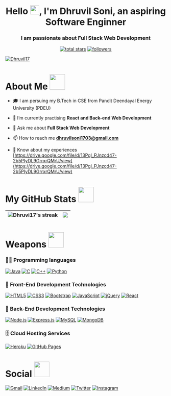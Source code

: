<h1 align="center">Hello <img src="https://media.giphy.com/media/hvRJCLFzcasrR4ia7z/giphy.gif" width="28">, I'm Dhruvil Soni, an aspiring Software Enginner</h1>

<h3 align="center">I am passionate about Full Stack Web Development</h3>

<p align="center">
  <a href="https://github.com/Dhruvil17?tab=repositories&sort=stargazers">
    <img alt="total stars" title="Total stars on GitHub" src="https://custom-icon-badges.herokuapp.com/badge/dynamic/json?logo=star&color=55960c&labelColor=488207&label=Stars&style=for-the-badge&query=%24.stars&url=https://api.github-star-counter.workers.dev/user/Dhruvil17"/></a>
  <a href="https://github.com/Dhruvil17?tab=followers">
    <img alt="followers" title="Follow me on Github" src="https://custom-icon-badges.herokuapp.com/github/followers/Dhruvil17?color=236ad3&labelColor=1155ba&style=for-the-badge&logo=person-add&label=Follow&logoColor=white"/></a>
</p>

<p align="left"> <a href="https://github.com/ryo-ma/github-profile-trophy"><img src="https://github-profile-trophy.vercel.app/?username=Dhruvil17" alt="Dhruvil17"/></a> </p>

<h1>About Me <img src="https://media.giphy.com/media/r3J4ibKEk5MafUxFue/giphy.gif" width="48" /></h1>

- 🎓 I am persuing my B.Tech in CSE from Pandit Deendayal Energy University (PDEU)

- 🌱 I’m currently practising **React and Back-end Web Development**

- 💬 Ask me about **Full Stack Web Development**

- 📫 How to reach me **dhruvilsoni1703@gmail.com**

- 📄 Know about my experiences [https://drive.google.com/file/d/13Pgl_PJnzcd47-2b5PIyDL9GrrxrQMrU/view](https://drive.google.com/file/d/13Pgl_PJnzcd47-2b5PIyDL9GrrxrQMrU/view)

<h1>My GitHub Stats <img src="https://media.giphy.com/media/cmOBZdewjfLzV9NQiH/giphy.gif" width="48" /></h1>

|<img align=center alt="Dhruvi17's streak" src="https://github-readme-stats.vercel.app/api?username=Dhruvil17&show_icons=true&count_private=true&include_all_commits=true"/>|<img src="https://github-readme-streak-stats.herokuapp.com/?&user=Dhruvil17&theme=dark"/>|
|---|---|

<h1>Weapons <img src="https://media.giphy.com/media/2yzGTewUsGil0LFCTv/giphy.gif" width="48" /></h1>

### 👨‍💻 Programming languages

<p> 
  <a href="https://github.com/Dhruvil17"><img alt="Java" src="https://img.shields.io/badge/Java-ED8B00?style=for-the-badge&logo=java&logoColor=white"></a>
  <a href="https://github.com/Dhruvil17"><img alt="C" src="https://img.shields.io/badge/C-00599C?style=for-the-badge&logo=c&logoColor=white"></a>
  <a href="https://github.com/Dhruvil17"><img alt="C++" src="https://img.shields.io/badge/C%2B%2B-00599C?style=for-the-badge&logo=c%2B%2B&logoColor=white"></a>  
  <a href="https://github.com/Dhruvil17"><img alt="Python" src="https://img.shields.io/badge/Python-14354C?style=for-the-badge&logo=python&logoColor=white"></a>
</p>

### 🧰 Front-End Development Technologies
<p>  
  <a href="https://github.com/Dhruvil17"><img alt="HTML5" src="https://img.shields.io/badge/HTML5-E34F26?style=for-the-badge&logo=html5&logoColor=white"></a>
  <a href="https://github.com/Dhruvil17"><img alt="CSS3" src="https://img.shields.io/badge/CSS3-1572B6?style=for-the-badge&logo=css3&logoColor=white"></a>
  <a href="https://github.com/Dhruvil17"><img alt="Bootstrap" src="https://img.shields.io/badge/Bootstrap-563D7C?style=for-the-badge&logo=bootstrap&logoColor=white"></a>
  <a href="https://github.com/Dhruvil17"><img alt="JavaScript" src="https://img.shields.io/badge/JavaScript-F7DF1E?style=for-the-badge&logo=javascript&logoColor=black"></a>
  <a href="https://github.com/Dhruvil17"><img alt="jQuery" src="https://img.shields.io/badge/jQuery-0769AD?style=for-the-badge&logo=jquery&logoColor=white"></a>
  <a href="https://github.com/Dhruvil17"><img alt="React" src="https://img.shields.io/badge/React-20232A?style=for-the-badge&logo=react&logoColor=61DAFB"></a>
</p>

### 🧰 Back-End Development Technologies

<p>  
  <a href="https://github.com/Dhruvil17"><img alt="Node.js" src ="https://img.shields.io/badge/MongoDB-4EA94B?style=for-the-badge&logo=mongodb&logoColor=white"></a>
  <a href="https://github.com/Dhruvil17"><img alt="Express.js" src="https://img.shields.io/badge/Express.js-404D59?style=for-the-badge"></a>
  <a href="https://github.com/Dhruvil17"><img alt="MySQL" src ="https://img.shields.io/badge/MySQL-00000F?style=for-the-badge&logo=mysql&logoColor=white"></a>
  <a href="https://github.com/Dhruvil17"><img alt="MongoDB" src ="https://img.shields.io/badge/MongoDB-4EA94B?style=for-the-badge&logo=mongodb&logoColor=white"></a>
</p>

### 🗄️ Cloud Hosting Services

<p>
    <a href="https://github.com/Dhruvil17"><img alt="Heroku" src="https://img.shields.io/badge/Heroku-430098?style=for-the-badge&logo=heroku&logoColor=white"></a>
    <a href="https://github.com/Dhruvil17"><img alt="GitHub Pages" src="https://img.shields.io/badge/GitHub%20Pages-327FC7.svg?logo=github&logoColor=white&style=for-the-badge"></a>
</p>

<h1>Social <img src="https://media.giphy.com/media/YCVBc32RFdqKpkiIMF/giphy.gif" width="48" /></h1>

   <a href="mailto:dhruvilsoni1703@gmail.com"><img alt="Gmail" src="https://img.shields.io/badge/Gmail-D14836?style=for-the-badge&logo=gmail&logoColor=white"></a>
   <a href="https://www.linkedin.com/in/dhruvil-soni/"><img alt="LinkedIn" src="https://img.shields.io/badge/linkedin-%230077B5.svg?style=for-the-badge&logo=linkedin&logoColor=white"></a>
   <a href="https://medium.com/@dhruvilsoni1703"><img alt="Medium" src ="https://img.shields.io/badge/Medium-12100E?style=for-the-badge&logo=medium&logoColor=white"></a>
   <a href="https://twitter.com/DhruvilSoni1703"><img alt="Twitter" src ="https://img.shields.io/badge/twitter-%231DA1F2.svg?style=for-the-badge&logo=Twitter&logoColor=white"></a>
   <a href="https://www.instagram.com/dhruvilsoni17/"><img alt="Instagram" src ="https://img.shields.io/badge/Instagram-E4405F?style=for-the-badge&logo=instagram&logoColor=white"></a>
